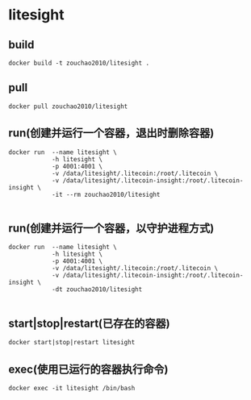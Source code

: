 # litesight

## build
```shell
docker build -t zouchao2010/litesight .

```

## pull
```shell
docker pull zouchao2010/litesight

```

## run(创建并运行一个容器，退出时删除容器)
```shell
docker run  --name litesight \
            -h litesight \
            -p 4001:4001 \
            -v /data/litesight/.litecoin:/root/.litecoin \
            -v /data/litesight/.litecoin-insight:/root/.litecoin-insight \
            -it --rm zouchao2010/litesight
            
```

## run(创建并运行一个容器，以守护进程方式)
```shell
docker run  --name litesight \
            -h litesight \
            -p 4001:4001 \
            -v /data/litesight/.litecoin:/root/.litecoin \
            -v /data/litesight/.litecoin-insight:/root/.litecoin-insight \
            -dt zouchao2010/litesight
            
```

## start|stop|restart(已存在的容器)
```shell
docker start|stop|restart litesight

```

## exec(使用已运行的容器执行命令)
```shell
docker exec -it litesight /bin/bash

```
